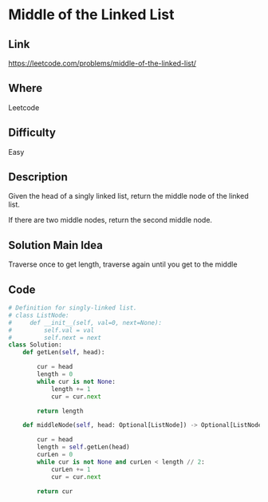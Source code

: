 # Middle of the Linked List

## Link
https://leetcode.com/problems/middle-of-the-linked-list/

## Where
Leetcode

## Difficulty
Easy

## Description
Given the head of a singly linked list, return the middle node of the linked list.

If there are two middle nodes, return the second middle node.

## Solution Main Idea
Traverse once to get length, traverse again until you get to the middle


## Code

```python
# Definition for singly-linked list.
# class ListNode:
#     def __init__(self, val=0, next=None):
#         self.val = val
#         self.next = next
class Solution:
    def getLen(self, head):

        cur = head
        length = 0
        while cur is not None:
            length += 1
            cur = cur.next

        return length

    def middleNode(self, head: Optional[ListNode]) -> Optional[ListNode]:

        cur = head
        length = self.getLen(head)
        curLen = 0
        while cur is not None and curLen < length // 2:
            curLen += 1
            cur = cur.next

        return cur

```
